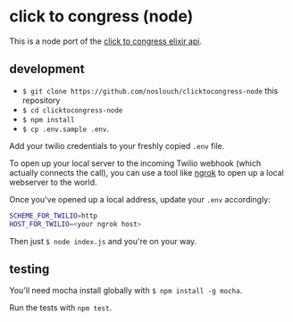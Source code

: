 # click to congress (node)

This is a node port of the [click to congress elixir api](https://github.com/noslouch/clicktocongress-api).

## development

* `$ git clone https://github.com/noslouch/clicktocongress-node` this repository
* `$ cd clicktocongress-node`
* `$ npm install`
* `$ cp .env.sample .env`.

Add your twilio credentials to your freshly copied `.env` file.

To open up your local server to the incoming Twilio webhook (which actually connects the call), you can use a tool like [ngrok](https://www.npmjs.com/package/ngrok) to open up a local webserver to the world.

Once you've opened up a local address, update your `.env` accordingly:
```sh
SCHEME_FOR_TWILIO=http
HOST_FOR_TWILIO=<your ngrok host>
```

Then just `$ node index.js` and you're on your way.

## testing

You'll need mocha install globally with `$ npm install -g mocha`.

Run the tests with `npm test`.
